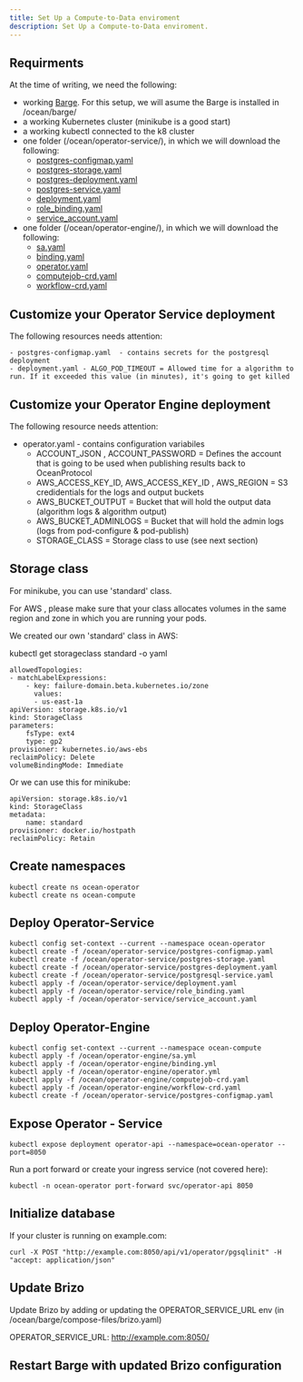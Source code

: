 ```yaml
---
title: Set Up a Compute-to-Data enviroment
description: Set Up a Compute-to-Data enviroment.
---
```



## Requirments

At the time of writing, we need the following:

- working [Barge](https://github.com/oceanprotocol/barge). For this setup, we will asume the Barge is installed in /ocean/barge/
- a working Kubernetes cluster (minikube is a good start)
- a working kubectl connected to the k8 cluster
- one folder (/ocean/operator-service/), in which we will download the following:
    - [postgres-configmap.yaml](https://github.com/oceanprotocol/operator-service/blob/develop/deploy_on_k8s/postgres-configmap.yaml)
    - [postgres-storage.yaml](https://github.com/oceanprotocol/operator-service/blob/develop/deploy_on_k8s/postgres-storage.yaml)
    - [postgres-deployment.yaml](https://github.com/oceanprotocol/operator-service/blob/develop/deploy_on_k8s/postgres-deployment.yaml)
    - [postgres-service.yaml](https://github.com/oceanprotocol/operator-service/blob/develop/deploy_on_k8s/postgresql-service.yaml)
    - [deployment.yaml](https://github.com/oceanprotocol/operator-service/blob/develop/deploy_on_k8s/deployment.yaml)
    - [role_binding.yaml](https://github.com/oceanprotocol/operator-service/blob/develop/deploy_on_k8s/role_binding.yaml)
    - [service_account.yaml](https://github.com/oceanprotocol/operator-service/blob/develop/deploy_on_k8s/service_account.yaml)
- one folder (/ocean/operator-engine/), in which we will download the following:
    - [sa.yaml](https://github.com/oceanprotocol/operator-engine/blob/develop/k8s_install/sa.yml)
    - [binding.yaml](https://github.com/oceanprotocol/operator-engine/blob/develop/k8s_install/binding.yml)
    - [operator.yaml](https://github.com/oceanprotocol/operator-engine/blob/develop/k8s_install/operator.yml)        
    - [computejob-crd.yaml](https://github.com/oceanprotocol/operator-engine/blob/develop/k8s_install/computejob-crd.yaml)
    - [workflow-crd.yaml](https://github.com/oceanprotocol/operator-engine/blob/develop/k8s_install/workflow-crd.yaml)    

## Customize your Operator Service deployment

The following resources needs attention:

    - postgres-configmap.yaml  - contains secrets for the postgresql deployment
    - deployment.yaml - ALGO_POD_TIMEOUT = Allowed time for a algorithm to run. If it exceeded this value (in minutes), it's going to get killed

## Customize your Operator Engine deployment

The following resource needs attention:

- operator.yaml  - contains configuration variabiles
    - ACCOUNT_JSON , ACCOUNT_PASSWORD = Defines the account that is going to be used when publishing results back to OceanProtocol
    - AWS_ACCESS_KEY_ID, AWS_ACCESS_KEY_ID , AWS_REGION = S3 credidentials for the logs and output buckets
    - AWS_BUCKET_OUTPUT  = Bucket that will hold the output data (algorithm logs & algorithm output)
    - AWS_BUCKET_ADMINLOGS = Bucket that will hold the admin logs (logs from pod-configure & pod-publish)
    - STORAGE_CLASS = Storage class to use (see next section)

## Storage class

For minikube, you can use 'standard' class.

For AWS , please make sure that your class allocates volumes in the same region and zone in which you are running your pods.

We created our own 'standard' class in AWS:


kubectl get storageclass standard -o yaml


    allowedTopologies:
    - matchLabelExpressions:
        - key: failure-domain.beta.kubernetes.io/zone
          values:
          - us-east-1a
    apiVersion: storage.k8s.io/v1
    kind: StorageClass
    parameters:
        fsType: ext4
        type: gp2
    provisioner: kubernetes.io/aws-ebs
    reclaimPolicy: Delete
    volumeBindingMode: Immediate

Or we can use this for minikube:

    apiVersion: storage.k8s.io/v1
    kind: StorageClass
    metadata:
        name: standard
    provisioner: docker.io/hostpath
    reclaimPolicy: Retain
    
## Create namespaces

    kubectl create ns ocean-operator
    kubectl create ns ocean-compute



## Deploy Operator-Service


    kubectl config set-context --current --namespace ocean-operator
    kubectl create -f /ocean/operator-service/postgres-configmap.yaml
    kubectl create -f /ocean/operator-service/postgres-storage.yaml
    kubectl create -f /ocean/operator-service/postgres-deployment.yaml
    kubectl create -f /ocean/operator-service/postgresql-service.yaml
    kubectl apply -f /ocean/operator-service/deployment.yaml
    kubectl apply -f /ocean/operator-service/role_binding.yaml
    kubectl apply -f /ocean/operator-service/service_account.yaml



## Deploy Operator-Engine


    kubectl config set-context --current --namespace ocean-compute
    kubectl apply -f /ocean/operator-engine/sa.yml
    kubectl apply -f /ocean/operator-engine/binding.yml
    kubectl apply -f /ocean/operator-engine/operator.yml
    kubectl apply -f /ocean/operator-engine/computejob-crd.yaml
    kubectl apply -f /ocean/operator-engine/workflow-crd.yaml
    kubectl create -f /ocean/operator-service/postgres-configmap.yaml



## Expose Operator - Service


    kubectl expose deployment operator-api --namespace=ocean-operator --port=8050


Run a port forward or create your ingress service (not covered here):


    kubectl -n ocean-operator port-forward svc/operator-api 8050


## Initialize database

If your cluster is running on example.com:

    curl -X POST "http://example.com:8050/api/v1/operator/pgsqlinit" -H  "accept: application/json"


## Update Brizo

Update Brizo by adding or updating the OPERATOR_SERVICE_URL env  (in /ocean/barge/compose-files/brizo.yaml)

OPERATOR_SERVICE_URL: http://example.com:8050/


## Restart Barge with updated Brizo configuration
